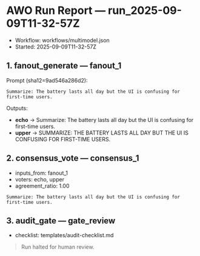 # AWO Run Report — run_2025-09-09T11-32-57Z

- Workflow: workflows/multimodel.json
- Started: 2025-09-09T11-32-57Z

## 1. fanout_generate — fanout_1
Prompt (sha12=9ad546a286d2):

```
Summarize: The battery lasts all day but the UI is confusing for first-time users.
```

Outputs:
- **echo** → Summarize: The battery lasts all day but the UI is confusing for first-time users.
- **upper** → SUMMARIZE: THE BATTERY LASTS ALL DAY BUT THE UI IS CONFUSING FOR FIRST-TIME USERS.

## 2. consensus_vote — consensus_1
- inputs_from: fanout_1
- voters: echo, upper
- agreement_ratio: 1.00

```
Summarize: The battery lasts all day but the UI is confusing for first-time users.
```

## 3. audit_gate — gate_review
- checklist: templates/audit-checklist.md

> Run halted for human review.
